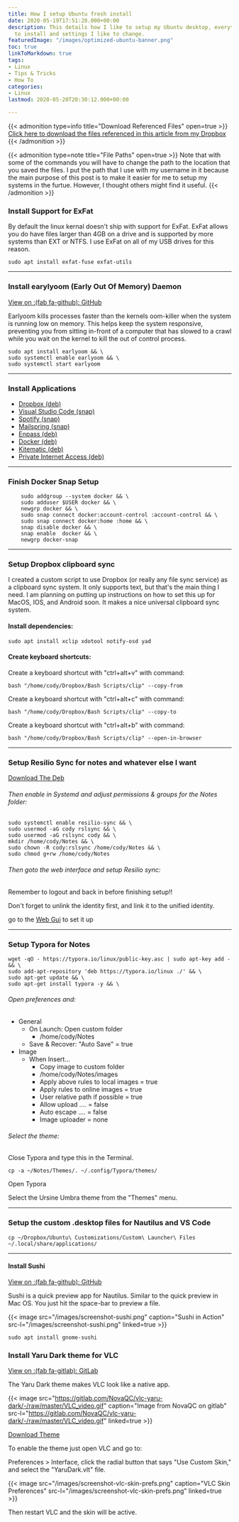 ```yaml
---
title: How I setup Ubuntu fresh install
date: 2020-05-19T17:51:28.000+00:00
description: This details how I like to setup my Ubuntu desktop, everything I like
  to install and settings I like to change.
featuredImage: "/images/optimized-ubuntu-banner.png"
toc: true
linkToMarkdown: true
tags:
- Linux
- Tips & Tricks
- How To
categories:
- Linux
lastmod: 2020-05-20T20:30:12.000+00:00

---
```

<!--more-->

{{< admonition type=info title="Download Referenced Files" open=true >}} [Click here to download the files referenced in this article from my Dropbox ](https://www.dropbox.com/sh/11olmidp2oyvjz4/AACtmBchqIfxx9MhAjlErJawa?dl=0){{< /admonition >}}

{{< admonition type=note title="File Paths" open=true >}} Note that with some of the commands you will have to change the path to the location that you saved the files. I put the path that I use with my username in it because the main purpose of this post is to make it easier for me to setup my systems in the furtue. However, I thought others might find it useful. {{< /admonition >}}

### Install Support for ExFat

By default the linux kernal doesn't ship with support for ExFat. ExFat allows you do have files larger than 4GB on a drive and is supported by more systems than EXT or NTFS. I use ExFat on all of my USB drives for this reason.

```Shell
sudo apt install exfat-fuse exfat-utils
```

***

### Install earylyoom (Early Out Of Memory) Daemon

[View on :(fab fa-github): GitHub](https://github.com/rfjakob/earlyoom)

Earlyoom kills processes faster than the kernels oom-killer when the system is running low on memory. This helps keep the system responsive, preventing you from sitting in-front of a computer that has slowed to a crawl while you wait on the kernel to kill the out of control process.

```shell
sudo apt install earlyoom && \
sudo systemctl enable earlyoom && \
sudo systemctl start earlyoom
```

***

### Install Applications

* [Dropbox (deb)](https://www.dropbox.com/install-linux)
* [Visual Studio Code (snap)](https://snapcraft.io/code)
* [Spotify (snap)](https://snapcraft.io/spotify)
* [Mailspring (snap)](https://snapcraft.io/mailspring)
* [Enpass (deb)](https://www.enpass.io/support/kb/general/how-to-install-enpass-on-linux/)
* [Docker (deb)](https://docs.docker.com/engine/install/)
* [Kitematic (deb)](https://github.com/docker/kitematic/releases)
* [Private Internet Access (deb)](https://www.privateinternetaccess.com/pages/download)

***

### Finish Docker Snap Setup

```shell
    sudo addgroup --system docker && \
    sudo adduser $USER docker && \
    newgrp docker && \
    sudo snap connect docker:account-control :account-control && \
    sudo snap connect docker:home :home && \
    snap disable docker && \
    snap enable  docker && \
    newgrp docker-snap
```

***

### Setup Dropbox clipboard sync

I created a custom script to use Dropbox (or really any file sync service) as a clipboard sync system. It only supports text, but that's the main thing I need. I am planning on putting up instructions on how to set this up for MacOS, IOS, and Android soon. It makes a nice universal clipboard sync system.

#### Install dependencies:

```shell
sudo apt install xclip xdotool notify-osd yad
```

#### Create keyboard shortcuts:

Create a keyboard shortcut with "ctrl+alt+v" with command:

```shell
bash "/home/cody/Dropbox/Bash Scripts/clip" --copy-from
```

Create a keyboard shortcut with "ctrl+alt+c" with command:

```shell
bash "/home/cody/Dropbox/Bash Scripts/clip" --copy-to
```

Create a keyboard shortcut with "ctrl+alt+b" with command:

```shell
bash "/home/cody/Dropbox/Bash Scripts/clip" --open-in-browser
```

***

### Setup Resilio Sync for notes and whatever else I want

[Download The Deb](https://help.resilio.com/hc/en-us/articles/206178924)

###### Then enable in Systemd and adjust permissions & groups for the Notes folder:

```shell
sudo systemctl enable resilio-sync && \
sudo usermod -aG cody rslsync && \
sudo usermod -aG rslsync cody && \
mkdir /home/cody/Notes && \
sudo chown -R cody:rslsync /home/cody/Notes && \
sudo chmod g+rw /home/cody/Notes
```

###### Then goto the web interface and setup Resilio sync:

Remember to logout and back in before finishing setup!!

Don't forget to unlink the identity first, and link it to the unified identity.

go to the [Web Gui](http://localhost:8888/gui/) to set it up

***

### Setup Typora for Notes

```shell
wget -qO - https://typora.io/linux/public-key.asc | sudo apt-key add - && \
sudo add-apt-repository 'deb https://typora.io/linux ./' && \
sudo apt-get update && \
sudo apt-get install typora -y && \
```

###### Open preferences and:

* General
  * On Launch: Open custom folder
    * /home/cody/Notes
  * Save & Recover: "Auto Save" = true
* Image
  * When Insert...
    * Copy image to custom folder
    * /home/cody/Notes/images
    * Apply above rules to local images = true
    * Apply rules to online images = true
    * User relative path if possible = true
    * Allow upload .... = false
    * Auto escape .... = false
    * Image uploader = none

###### Select the theme:

Close Typora and type this in the Terminal.

```shell
cp -a ~/Notes/Themes/. ~/.config/Typora/themes/
```

Open Typora

Select the Ursine Umbra theme from the "Themes" menu.

***

### Setup the custom .desktop files for Nautilus and VS Code

```shell
cp ~/Dropbox/Ubuntu\ Customizations/Custom\ Launcher\ Files ~/.local/share/applications/ 
```

***

#### Install Sushi

[View on  :(fab fa-github): GitHub](https://github.com/GNOME/sushi)

Sushi is a quick preview app for Nautilus. Similar to the quick preview in Mac OS. You just hit the space-bar to preview a file.

{{< image src="/images/screenshot-sushi.png" caption="Sushi in Action"  src-l="/images/screenshot-sushi.png" linked=true  >}}

```shell
sudo apt install gnome-sushi
```

### Install Yaru Dark theme for VLC

[View on :(fab fa-gitlab): GitLab](https://gitlab.com/NovaQC/vlc-yaru-dark/)

The Yaru Dark theme makes VLC look like a native app.

{{< image src="https://gitlab.com/NovaQC/vlc-yaru-dark/-/raw/master/VLC_video.gif" caption="Image from NovaQC on gitlab"  src-l="https://gitlab.com/NovaQC/vlc-yaru-dark/-/raw/master/VLC_video.gif" linked=true  >}}

[Download Theme](https://gitlab.com/NovaQC/vlc-yaru-dark/-/raw/master/YaruDark.vlt)

To enable the theme just open VLC and go to:

Preferences > Interface, click the radial button that says "Use Custom Skin," and select the "YaruDark.vlt" file.

{{< image src="/images/screenshot-vlc-skin-prefs.png" caption="VLC Skin Preferences"  src-l="/images/screenshot-vlc-skin-prefs.png" linked=true  >}}

Then restart VLC and the skin will be active.